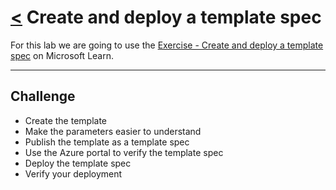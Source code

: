 # [<](./../README.md) Create and deploy a template spec

For this lab we are going to use the [Exercise - Create and deploy a template spec](https://learn.microsoft.com/en-us/training/modules/arm-template-specs/5-exercise-create-deploy-template-spec?pivots=bicepcli) on Microsoft Learn.

---

## Challenge

* Create the template
* Make the parameters easier to understand
* Publish the template as a template spec
* Use the Azure portal to verify the template spec
* Deploy the template spec
* Verify your deployment
